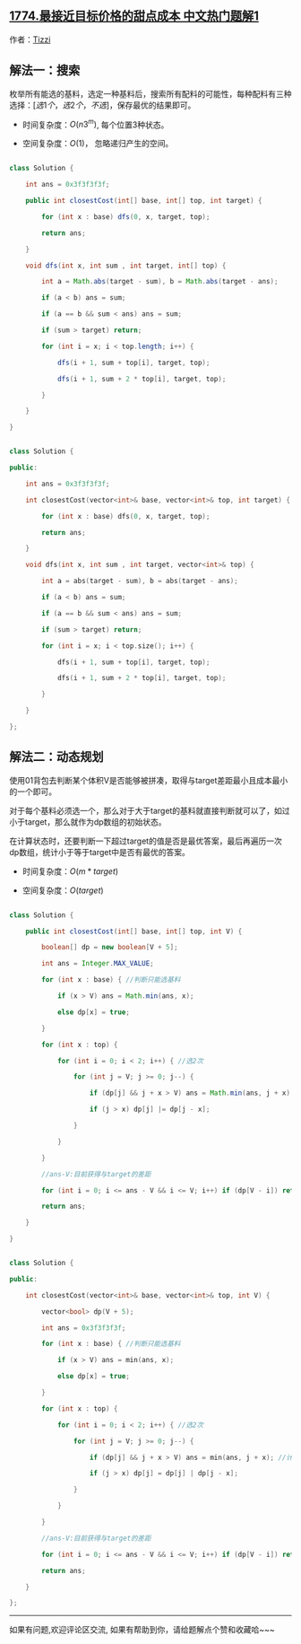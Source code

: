 ## [1774.最接近目标价格的甜点成本 中文热门题解1](https://leetcode.cn/problems/closest-dessert-cost/solutions/100000/javac-liang-chong-jie-fa-sou-suo-dong-ta-pvwf)

作者：[Tizzi](https://leetcode.cn/u/Tizzi)
## 解法一：搜索
枚举所有能选的基料，选定一种基料后，搜索所有配料的可能性，每种配料有三种选择：$[选1个，选2个，不选]$，保存最优的结果即可。

- 时间复杂度：$O(n3^{m})$, 每个位置3种状态。
- 空间复杂度：$O(1)$， 忽略递归产生的空间。
```java []
class Solution {
    int ans = 0x3f3f3f3f; 
    public int closestCost(int[] base, int[] top, int target) {
        for (int x : base) dfs(0, x, target, top);
        return ans;
    }
    void dfs(int x, int sum , int target, int[] top) { 
        int a = Math.abs(target - sum), b = Math.abs(target - ans);
        if (a < b) ans = sum;
        if (a == b && sum < ans) ans = sum; 
        if (sum > target) return;
        for (int i = x; i < top.length; i++) {
            dfs(i + 1, sum + top[i], target, top);
            dfs(i + 1, sum + 2 * top[i], target, top);
        }
    }
}
```
```cpp []
class Solution {
public:
    int ans = 0x3f3f3f3f; 
    int closestCost(vector<int>& base, vector<int>& top, int target) {
        for (int x : base) dfs(0, x, target, top);
        return ans;
    }
    void dfs(int x, int sum , int target, vector<int>& top) { 
        int a = abs(target - sum), b = abs(target - ans);
        if (a < b) ans = sum;
        if (a == b && sum < ans) ans = sum; 
        if (sum > target) return;
        for (int i = x; i < top.size(); i++) {
            dfs(i + 1, sum + top[i], target, top);
            dfs(i + 1, sum + 2 * top[i], target, top);
        }
    } 
};
```
## 解法二：动态规划
使用01背包去判断某个体积V是否能够被拼凑，取得与target差距最小且成本最小的一个即可。<br>
对于每个基料必须选一个，那么对于大于target的基料就直接判断就可以了，如过小于target，那么就作为dp数组的初始状态。<br>
在计算状态时，还要判断一下超过target的值是否是最优答案，最后再遍历一次dp数组，统计小于等于target中是否有最优的答案。<br>
- 时间复杂度：$O(m*target)$
- 空间复杂度：$O(target)$
```java []
class Solution {
    public int closestCost(int[] base, int[] top, int V) {
        boolean[] dp = new boolean[V + 5];
        int ans = Integer.MAX_VALUE;
        for (int x : base) { //判断只能选基料
            if (x > V) ans = Math.min(ans, x);
            else dp[x] = true;
        }
        for (int x : top) {
            for (int i = 0; i < 2; i++) { //选2次
                for (int j = V; j >= 0; j--) { 
                    if (dp[j] && j + x > V) ans = Math.min(ans, j + x); //计算大于的情况
                    if (j > x) dp[j] |= dp[j - x];
                }
            }
        }
        //ans-V:目前获得与target的差距 
        for (int i = 0; i <= ans - V && i <= V; i++) if (dp[V - i]) return V - i;
        return ans;
    }
}
```
```cpp []
class Solution {
public:
    int closestCost(vector<int>& base, vector<int>& top, int V) {
        vector<bool> dp(V + 5);
        int ans = 0x3f3f3f3f;
        for (int x : base) { //判断只能选基料
            if (x > V) ans = min(ans, x);
            else dp[x] = true;
        }
        for (int x : top) {
            for (int i = 0; i < 2; i++) { //选2次
                for (int j = V; j >= 0; j--) { 
                    if (dp[j] && j + x > V) ans = min(ans, j + x); //计算大于的情况
                    if (j > x) dp[j] = dp[j] | dp[j - x];
                }
            }
        }
        //ans-V:目前获得与target的差距 
        for (int i = 0; i <= ans - V && i <= V; i++) if (dp[V - i]) return V - i;
        return ans;
    }
};
```
--- 
如果有问题,欢迎评论区交流, 如果有帮助到你，请给题解点个赞和收藏哈~~~